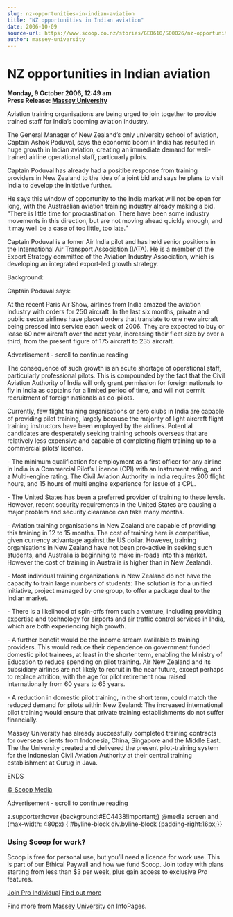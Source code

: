 ```yaml
---
slug: nz-opportunities-in-indian-aviation
title: "NZ opportunities in Indian aviation"
date: 2006-10-09
source-url: https://www.scoop.co.nz/stories/GE0610/S00026/nz-opportunities-in-indian-aviation.htm
author: massey-university
---
```

NZ opportunities in Indian aviation
===================================

**Monday, 9 October 2006, 12:49 am**  
**Press Release: [Massey University](https://info.scoop.co.nz/Massey_University)**

Aviation training organisations are being urged to join together to provide trained staff for India’s booming aviation industry.

The General Manager of New Zealand’s only university school of aviation, Captain Ashok Poduval, says the economic boom in India has resulted in huge growth in Indian aviation, creating an immediate demand for well-trained airline operational staff, particuarly pilots.

Captain Poduval has already had a positibe response from training providers in New Zealand to the idea of a joint bid and says he plans to visit India to develop the initiative further.

He says this window of opportunity to the India market will not be open for long, with the Austraalian aviation training industry already making a bid. “There is little time for procrastination. There have been some industry movements in this direction, but are not moving ahead quickly enough, and it may well be a case of too little, too late.”

Captain Poduval is a fomer Air India pilot and has held senior positions in the International Air Transport Association (IATA). He is a member of the Export Strategy committee of the Aviation Industry Association, which is developing an integrated export-led growth strategy.

Background:

Captain Poduval says:

At the recent Paris Air Show, airlines from India amazed the aviation industry with orders for 250 aircraft. In the last six months, private and public sector airlines have placed orders that translate to one new aircraft being pressed into service each week of 2006. They are expected to buy or lease 60 new aircraft over the next year, increasing their fleet size by over a third, from the present figure of 175 aircraft to 235 aircraft.

Advertisement - scroll to continue reading





The consequence of such growth is an acute shortage of operational staff, particularly professional pilots. This is compounded by the fact that the Civil Aviation Authority of India will only grant permission for foreign nationals to fly in India as captains for a limited period of time, and will not permit recruitment of foreign nationals as co-pilots.

Currently, few flight training organisations or aero clubs in India are capable of providing pilot training, largely because the majority of light aircraft flight training instructors have been employed by the airlines. Potential candidates are desperately seeking training schools overseas that are relatively less expensive and capable of completing flight training up to a commercial pilots’ licence.

\- The minimum qualification for employment as a first officer for any airline in India is a Commercial Pilot’s Licence (CPI) with an Instrument rating, and a Multi-engine rating. The Civil Aviation Authority in India requires 200 flight hours, and 15 hours of multi engine experience for issue of a CPL.

\- The United States has been a preferred provider of training to these levsls. However, recent security requirements in the United States are causing a major problem and security clearance can take many months.

\- Aviation training organisations in New Zealand are capable of providing this training in 12 to 15 months. The cost of training here is competitive, given currency advantage against the US dollar. However, training organisations in New Zealand have not been pro-active in seeking such students, and Australia is beginning to make in-roads into this market. However the cost of training in Australia is higher than in New Zealand).

\- Most individual training organizations in New Zealand do not have the capacity to train large numbers of students: The solution is for a unified initiative, project managed by one group, to offer a package deal to the Indian market.

\- There is a likelihood of spin-offs from such a venture, including providing expertise and technology for airports and air traffic control services in India, which are both experiencing high growth.

\- A further benefit would be the income stream available to training providers. This would reduce their dependence on government funded domestic pilot trainees, at least in the shorter term, enabling the Ministry of Education to reduce spending on pilot training. Air New Zealand and its subsidiary airlines are not likely to recruit in the near future, except perhaps to replace attrition, with the age for pilot retirement now raised internationally from 60 years to 65 years.

\- A reduction in domestic pilot training, in the short term, could match the reduced demand for pilots within New Zealand: The increased international pilot training would ensure that private training establishments do not suffer financially.

Massey University has already successfully completed training contracts for overseas clients from Indonesia, China, Singapore and the Middle East. The the University created and delivered the present pilot-training system for the Indonesian Civil Aviation Authority at their central training establishment at Curug in Java.

  
ENDS

[© Scoop Media](http://www.scoop.co.nz/about/terms.html)  

Advertisement - scroll to continue reading



a.supporter:hover {background:#EC4438!important;} @media screen and (max-width: 480px) { #byline-block div.byline-block {padding-right:16px;}}

### Using Scoop for work?

Scoop is free for personal use, but you’ll need a licence for work use. This is part of our Ethical Paywall and how we fund Scoop. Join today with plans starting from less than $3 per week, plus gain access to exclusive _Pro_ features.  
  
[Join Pro Individual](https://pro.scoop.co.nz/Individual/?from=ProIn24) [Find out more](https://pro.scoop.co.nz/using-scoop-for-work/?from=ProIn24)

Find more from [Massey University](https://info.scoop.co.nz/Massey_University) on InfoPages.